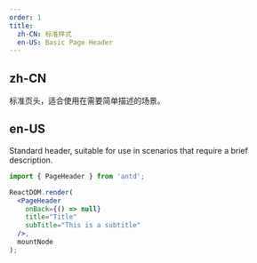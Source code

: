 ```yaml
---
order: 1
title:
  zh-CN: 标准样式
  en-US: Basic Page Header
---
```


## zh-CN

标准页头，适合使用在需要简单描述的场景。

## en-US

Standard header, suitable for use in scenarios that require a brief description.

```jsx
import { PageHeader } from 'antd';

ReactDOM.render(
  <PageHeader
    onBack={() => null}
    title="Title"
    subTitle="This is a subtitle"
  />,
  mountNode
);

```

<style>
.code-box-demo .infini-page-header {
  border: 1px solid rgb(235, 237, 240);
}
<style>
